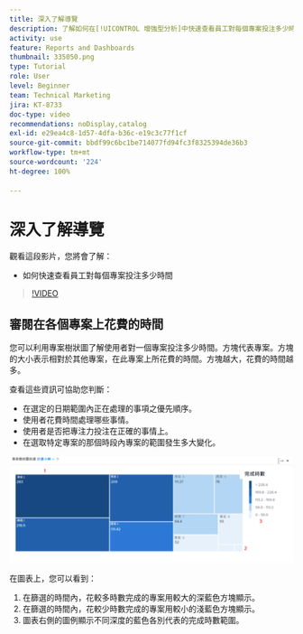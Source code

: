 ```yaml
---
title: 深入了解導覽
description: 了解如何在[!UICONTROL 增強型分析]中快速查看員工對每個專案投注多少時間。
activity: use
feature: Reports and Dashboards
thumbnail: 335050.png
type: Tutorial
role: User
level: Beginner
team: Technical Marketing
jira: KT-8733
doc-type: video
recommendations: noDisplay,catalog
exl-id: e29ea4c8-1d57-4dfa-b36c-e19c3c77f1cf
source-git-commit: bbdf99c6bc1be714077fd94fc3f8325394de36b3
workflow-type: tm+mt
source-wordcount: '224'
ht-degree: 100%

---
```


# 深入了解導覽

觀看這段影片，您將會了解：

* 如何快速查看員工對每個專案投注多少時間

>[!VIDEO](https://video.tv.adobe.com/v/335050/?quality=12&learn=on&enablevpops=1)

## 審閱在各個專案上花費的時間

您可以利用專案樹狀圖了解使用者對一個專案投注多少時間。方塊代表專案。方塊的大小表示相對於其他專案，在此專案上所花費的時間。方塊越大，花費的時間越多。

查看這些資訊可協助您判斷：

* 在選定的日期範圍內正在處理的事項之優先順序。
* 使用者花費時間處理哪些事情。
* 使用者是否把專注力投注在正確的事情上。
* 在選取特定專案的那個時段內專案的範圍發生多大變化。

![影像顯示專案樹狀圖，並用數字標示下列項目符號所述的各個區域](assets/section-2-7.png)

在圖表上，您可以看到：

1. 在篩選的時間內，花較多時數完成的專案用較大的深藍色方塊顯示。
1. 在篩選的時間內，花較少時數完成的專案用較小的淺藍色方塊顯示。
1. 圖表右側的圖例顯示不同深度的藍色各別代表的完成時數範圍。

